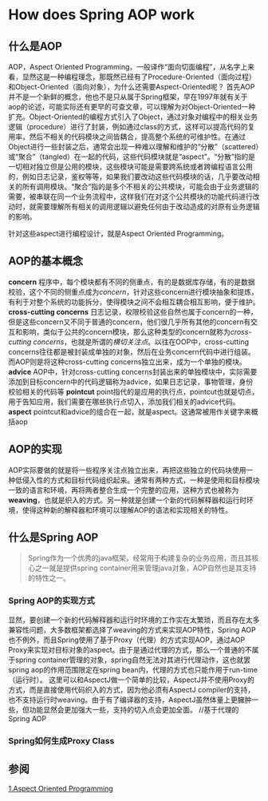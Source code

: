 # How does Spring AOP work

## 什么是AOP
  AOP，Aspect Oriented Programming，一般译作“面向切面编程”，从名字上来看，显然这是一种编程理念，那既然已经有了Procedure-Oriented（面向过程）和Object-Oriented（面向对象），为什么还需要Aspect-Oriented呢？ 首先AOP并不是一个新鲜的概念，他也不是只从属于Spring框架，早在1997年就有关于aop的论述，可能实际还有更早的可查文章，可以理解为对Object-Oriented一种扩充。Object-Oriented的编程方式引入了Object，通过对象对编程中的相关业务逻辑（procedure）进行了封装，例如通过class的方式，这样可以提高代码的复用率，然后不相关的代码模块之间皆耦合，提高整个系统的可维护性。在通过Object进行一些封装之后，通常会出现一种难以理解和维护的“分散”（scattered）或“聚合”（tangled）在一起的代码，这些代码模块就是“aspect”。“分散”指的是一切相对独立但是公用的模块，这些模块可能是需要跨系统或者跨编程语言公用的，例如日志记录，鉴权等等，如果我们要改动这些代码模块的话，几乎要改动相关的所有调用模块。“聚合”指的是多个不相关的公共模块，可能会由于业务逻辑的需要，被串联在同一个业务流程中，这样我们在对这个公共模块的功能代码进行改动时，就需要理解所有相关的调用逻辑以避免任何由于改动造成的对原有业务逻辑的影响。

  针对这些aspect进行编程设计，就是Aspect Oriented Programming。

## AOP的基本概念
**concern**
  程序中，每个模块都有不同的侧重点，有的是数据库存储，有的是数据校验，这个不同的侧重点成为*concern*，针对这些concern进行模块抽象和提炼，有利于对整个系统的功能拆分，使得模块之间不会相互耦合相互影响，便于维护。
**cross-cutting concerns**
  日志记录，权限校验这些自然也属于concern的一种，但是这些concern又不同于普通的concern，他们很几乎所有其他的concern有交互和影响，类似于公共的concern模块，那么这种类型的concern就称为*cross-cutting concerns*，也就是所谓的*横切关注点*。以往在OOP中，cross-cutting concerns往往都是被封装成单独的对象，然后在业务concern代码中进行组装。而AOP则是将这种cross-cutting concerns独立出来，成为一个单独的模块。
**advice**
  AOP中，针对cross-cutting concerns封装出来的单独模块中，实际需要添加到目标concern中的代码逻辑称为advice，如果日志记录，事物管理，身份校验相关的代码等
**pointcut**
  point指代的是应用的执行点，pointcut也就是切点，用于告知应用，我们需要在哪些执行点切入，添加我们相关的advice代码。
**aspect**
  pointcut和advice的组合在一起，就是aspect。这通常被用作关键字来概括aop

## AOP的实现
  AOP实际要做的就是将一些程序关注点独立出来，再把这些独立的代码块使用一种低侵入性的方式和目标代码组织起来。通常有两种方式，一种是使用和目标模块一致的语言和环境，再将两者整合生成一个完整的应用，这种方式也被称为**weaving**，也就是织入的方式。另一种就是创建一个新的代码解释器和运行时环境，使得这种新的解释器和环境可以理解AOP的语法和实现相关的特性。

## 什么是Spring AOP

>Spring作为一个优秀的java框架，经常用于构建复杂的业务应用，而且其核心之一就是提供spring container用来管理java对象，AOP自然也是其支持的特性之一。

### Spring AOP的实现方式
  显然，要创建一个新的代码解释器和运行时环境的工作实在太繁琐，而且存在太多兼容性问题，大多数框架都选择了weaving的方式来实现AOP特性，Spring AOP也不例外，而且Spring使用了基于Proxy（代理）的方式实现AOP，通过AOP Proxy来实现对目标对象的aspect。由于是通过代理的方式，那么一个普通的不属于spring container管理的对象，spring自然无法对其进行代理动作，这也就罢spring aop的作用范围限定在spring bean内，代理的方式也只能作用于run-time（运行时）。
  这里可以和AspectJ做一个简单的比较，AspectJ并不使用Proxy的方式，而是直接使用代码织入的方式，因为他必须有AspectJ compiler的支持，也不支持运行时weaving。由于有了编译器的支持，AspectJ虽然体量上更臃肿一些，但功能显然会更加强大一些，支持的切入点会更加全面。
  //基于代理的Spring AOP

### Spring如何生成Proxy Class




## 参阅
[1.Aspect Oriented Programming](https://en.wikipedia.org/wiki/Aspect-oriented_programming)
